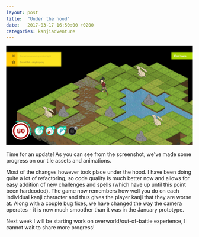 ```yaml
---
layout: post
title:  "Under the hood"
date:   2017-03-17 16:50:00 +0200
categories: kanjiadventure
---
```


![New tiles!](/assets/images/new_tiles.jpg)

Time for an update! As you can see from the screenshot, we've made some progress on our tile assets and animations.

Most of the changes however took place under the hood. I have been doing quite a lot of refactoring, so code quality is much better now and allows for easy addition of new challenges and spells (which have up until this point been hardcoded). The game now remembers how well you do on each individual kanji character and thus gives the player kanji that they are worse at. Along with a couple bug fixes, we have changed the way the camera operates - it is now much smoother than it was in the January prototype.

Next week I will be starting work on overworld/out-of-battle experience, I cannot wait to share more progress!
